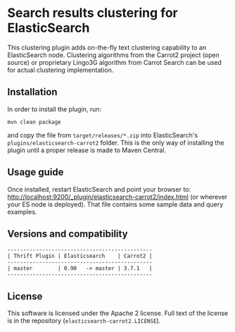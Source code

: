 Search results clustering for ElasticSearch
===========================================

This clustering plugin adds on-the-fly text clustering capability
to an ElasticSearch node. Clustering algorithms from the Carrot2
project (open source) or proprietary Lingo3G algorithm from
Carrot Search can be used for actual clustering implementation.

Installation
------------

In order to install the plugin, run: 
    
    mvn clean package
    
and copy the file from `target/releases/*.zip` into ElasticSearch's
`plugins/elasticsearch-carrot2` folder. This is the only way of
installing the plugin until a proper release is made to Maven Central.

Usage guide
-----------

Once installed, restart ElasticSearch and point your browser to:
<http://localhost:9200/_plugin/elasticsearch-carrot2/index.html>
(or wherever your ES node is deployed). That file contains
some sample data and query examples.


Versions and compatibility
--------------------------

    ----------------------------------------------
    | Thrift Plugin | Elasticsearch    | Carrot2 |
    ----------------------------------------------
    | master        | 0.90   -> master | 3.7.1   |
    ----------------------------------------------


License
-------

This software is licensed under the Apache 2 license. Full text
of the license is in the repository (`elasticsearch-carrot2.LICENSE`). 